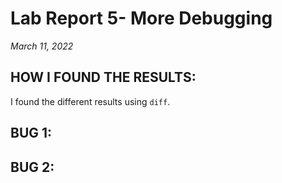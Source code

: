 # Lab Report 5- More Debugging
*March 11, 2022*

## HOW I FOUND THE RESULTS:

I found the different results using `diff`.

## BUG 1:

## BUG 2: